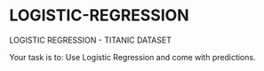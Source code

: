# LOGISTIC-REGRESSION
LOGISTIC REGRESSION - TITANIC DATASET

Your task is to: Use Logistic Regression and come with predictions.
